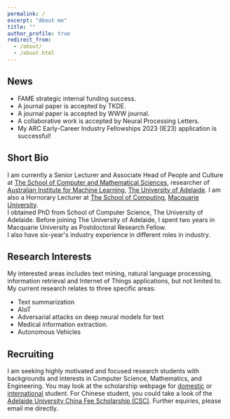 ```yaml
---
permalink: /
excerpt: "About me"
title: ""
author_profile: true
redirect_from: 
  - /about/
  - /about.html
---
```


## News
* FAME strategic internal funding success.
* A journal paper is accepted by TKDE. 
* A journal paper is accepted by WWW journal. 
* A collaborative work is accepted by Neural Processing Letters. 
* My ARC Early-Career Industry Fellowships 2023 (IE23) application is successful! 		 	  

## Short Bio
I am currently a Senior Lecturer and Associate Head of People and Culture at [The School of Computer and Mathematical Sciences](https://set.adelaide.edu.au/mathematical-sciences), researcher of [Australian Institute for Machine Learning](https://www.adelaide.edu.au/aiml/), [The University of Adelaide](http://www.adelaide.edu.au). I am also a Hornorary Lecturer at [The School of Computing](https://www.mq.edu.au/faculty-of-science-and-engineering/departments-and-schools/school-of-computing), [Macquarie University](http://www.mq.edu.au/).  
I obtained PhD from School of Computer Science, The University of Adelaide. Before joining The University of Adelaide, I spent two years in Macquarie University as Postdoctoral Research Fellow.    
I also have six-year's industry experience in different roles in industry. 
		
## Research Interests
 My interested areas includes text mining, natural language processing, information retrieval and Internet of Things applications, but not limited to.
My current research relates to three specific areas: 
- Text summarization
- AIoT
- Adversarial attacks on deep neural models for text
- Medical information extraction.
- Autonomous Vehicles
		

## Recruiting
I am seeking highly motivated and focused research students with backgrounds and interests in Computer Science, Mathematics, and Engineering. 
You may look at the scholarship webpage for [domestic](https://www.adelaide.edu.au/graduatecentre/scholarships/research/) or [international](https://www.adelaide.edu.au/graduatecentre/scholarships/research-international/) student. For Chinese student, you could take a look of the [Adelaide University China Fee Scholarship (CSC)](https://scholarships.adelaide.edu.au/Scholarships/postgraduate-research/all-faculties/adelaide-university-china-fee-scholarships-china).
Further equiries, please email me directly. 

